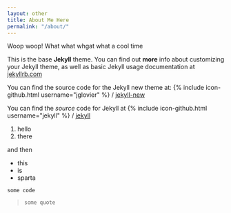 ```yaml
---
layout: other
title: About Me Here
permalink: "/about/"
---
```

Woop woop! What what whgat what a cool time

This is the base **Jekyll** theme. You can find out **more** info about customizing your Jekyll theme, as well as basic Jekyll usage documentation at [jekyllrb.com](http://jekyllrb.com/)

You can find the source code for the Jekyll new theme at: {% include icon-github.html username="jglovier" %} / [jekyll-new](https://github.com/jglovier/jekyll-new)

You can find the *source* code for Jekyll at {% include icon-github.html username="jekyll" %} / [jekyll](https://github.com/jekyll/jekyll)

1. hello
2. there

and then

* this
* is
* sparta

`some code`

> `some quote`
